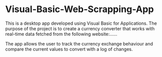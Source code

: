 # Visual-Basic-Web-Scrapping-App

This is a desktop app developed using Visual Basic for Applications. The purpose of the project is to create a currency converter that works with real-time data fetched from the following website:......

The app allows the user to track the currency exchange behaviour and compare the current values to convert with a log of changes. 
